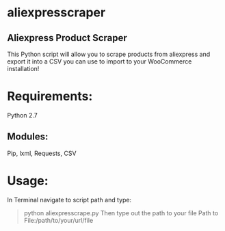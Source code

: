 # aliexpresscraper
## Aliexpress Product Scraper
This Python script will allow you to scrape products from aliexpress and export it into a CSV you can use to import to your WooCommerce installation!

# Requirements:
Python 2.7
## Modules:
Pip, lxml, Requests, CSV

# Usage:
In Terminal navigate to script path and type:
>python aliexpresscrape.py
Then type out the path to your file
>Path to File:/path/to/your/url/file
